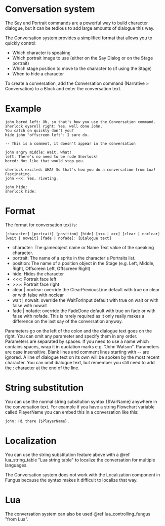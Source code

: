 # Conversation system

The Say and Portrait commands are a powerful way to build character dialogue, but it can be tedious to add large amounts of dialogue this way.

The Conversation system provides a simplified format that allows you to quickly control:

- Which character is speaking
- Which portrait image to use (either on the Say Dialog or on the Stage portrait)
- Which stage position to move to the character to (if using the Stage)
- When to hide a character

To create a conversation, add the Conversation command (Narrative > Conversation) to a Block and enter the conversation text. 

# Example

```text
john bored left: Oh, so that's how you use the Conversation command.
sherlock eyeroll right: Yes, well done John.
You catch on quickly don't you?
hide john "offscreen left": I sure do.

-- This is a comment, it doesn't appear in the conversation

john angry middle: Wait, what!
left: There's no need to be rude Sherlock!
bored: Not like that would stop you.

sherlock excited: AHA! So that's how you do a conversation from Lua!
Fascinating.
john <<<: Yes, riveting.

john hide:
sherlock hide:
```

# Format

The format for conversation text is:
```text
[character] [portrait] [position] [hide] [<<< | >>>] [clear | noclear] [wait | nowait] [fade | nofade]: [Dialogue text]
```

- character: The gameobject name or Name Text value of the speaking character.
- portrait: The name of a sprite in the character's Portraits list.
- position: The name of a position object in the Stage (e.g. Left, Middle, Right, Offscreen Left, Offscreen Right)
- hide: Hides the character
- <<<: Portrait face left
- \>\>\>: Portrait face right
- clear | noclear: override the ClearPreviousLine default with true on clear or with false with noclear
- wait | nowait: override the WaitForInput default with true on wait or with false with nowait
- fade | nofade: override the FadeDone default with true on fade or with false with nofade. This is rarely required as it only really makes a difference on the last say of the conversation anyway.

Parameters go on the left of the colon and the dialogue text goes on the right. You can omit any parameter and specify them in any order. Parameters are separated by spaces. If you need to use a name which contains spaces, wrap it in quotation marks e.g. "John Watson". Parameters are case insensitive. Blank lines and comment lines starting with -- are ignored. A line of dialogue text on its own will be spoken by the most recent character. You can omit dialogue text, but remember you still need to add the : character at the end of the line.

# String substitution

You can use the normal string subsitution syntax {$VarName} anywhere in the conversation text. For example if you have a string Flowchart variable called PlayerName you can embed this in a conversation like this:

```text
john: Hi there {$PlayerName}.
```

# Localization

You can use the string substitution feature above with a @ref lua_string_table "Lua string table" to localize the conversation for multiple languages.

The Conversation system does not work with the Localization component in Fungus because the syntax makes it difficult to localize that way. 

# Lua

The conversation system can also be used @ref lua_controlling_fungus "from Lua".
